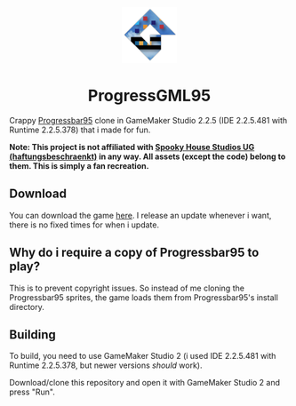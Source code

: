 <div align="center">
<img src="./options/main/template_icon.png" width="100" height="100" alt="The Progressbar95 logo but with a Game Maker logo cutout.">

# ProgressGML95
</div>

Crappy [Progressbar95](https://www.spookyhousestudios.com/s/2021/09/21/progressbar95-retro-arcade/) clone in GameMaker Studio 2.2.5 (IDE 2.2.5.481 with Runtime 2.2.5.378) that i made for fun.

**Note: This project is not affiliated with [Spooky House Studios UG (haftungsbeschraenkt)](https://www.spookyhousestudios.com/) in any way. All assets (except the code) belong to them. This is simply a fan recreation.**

## Download

You can download the game [here](https://github.com/RealMCoded/ProgressGML95/releases). I release an update whenever i want, there is no fixed times for when i update.

## Why do i require a copy of Progressbar95 to play?

This is to prevent copyright issues. So instead of me cloning the Progressbar95 sprites, the game loads them from Progressbar95's install directory.

## Building

To build, you need to use GameMaker Studio 2 (i used IDE 2.2.5.481 with Runtime 2.2.5.378, but newer versions *should* work).

Download/clone this repository and open it with GameMaker Studio 2 and press "Run".
